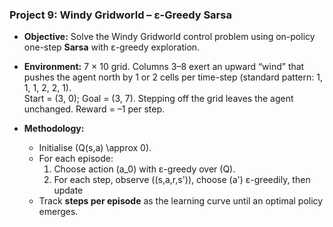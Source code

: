 ### **Project 9: Windy Gridworld – ε-Greedy Sarsa**

- **Objective:** Solve the Windy Gridworld control problem  using on-policy one-step **Sarsa** with ε-greedy exploration.

- **Environment:** 7 × 10 grid. Columns 3–8 exert an upward “wind” that pushes the agent north by 1 or 2 cells per time-step (standard pattern: 1, 1, 1, 2, 2, 1).  
  Start = (3, 0); Goal = (3, 7). Stepping off the grid leaves the agent unchanged. Reward = –1 per step.

- **Methodology:**
  - Initialise \(Q(s,a) \approx 0\).
  - For each episode:  
    1. Choose action \(a_0\) with ε-greedy over \(Q\).  
    2. For each step, observe \((s,a,r,s')\), choose \(a'\) ε-greedily, then update
  - Track **steps per episode** as the learning curve until an optimal policy emerges.

